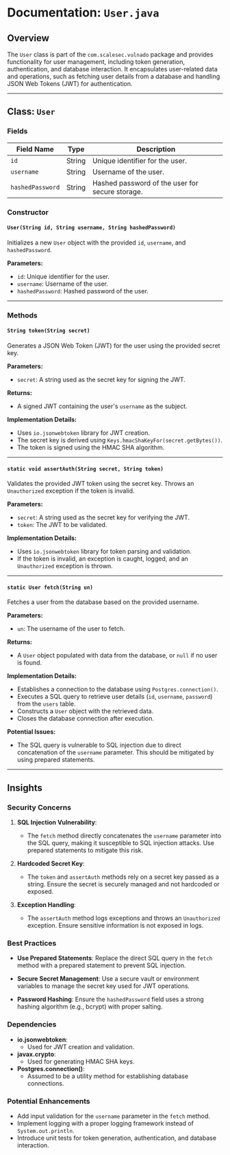 # Documentation: `User.java`

## Overview
The `User` class is part of the `com.scalesec.vulnado` package and provides functionality for user management, including token generation, authentication, and database interaction. It encapsulates user-related data and operations, such as fetching user details from a database and handling JSON Web Tokens (JWT) for authentication.

---

## Class: `User`

### Fields
| Field Name      | Type   | Description                                      |
|------------------|--------|--------------------------------------------------|
| `id`            | String | Unique identifier for the user.                  |
| `username`      | String | Username of the user.                            |
| `hashedPassword`| String | Hashed password of the user for secure storage.  |

### Constructor
#### `User(String id, String username, String hashedPassword)`
Initializes a new `User` object with the provided `id`, `username`, and `hashedPassword`.

**Parameters:**
- `id`: Unique identifier for the user.
- `username`: Username of the user.
- `hashedPassword`: Hashed password of the user.

---

### Methods

#### `String token(String secret)`
Generates a JSON Web Token (JWT) for the user using the provided secret key.

**Parameters:**
- `secret`: A string used as the secret key for signing the JWT.

**Returns:**
- A signed JWT containing the user's `username` as the subject.

**Implementation Details:**
- Uses `io.jsonwebtoken` library for JWT creation.
- The secret key is derived using `Keys.hmacShaKeyFor(secret.getBytes())`.
- The token is signed using the HMAC SHA algorithm.

---

#### `static void assertAuth(String secret, String token)`
Validates the provided JWT token using the secret key. Throws an `Unauthorized` exception if the token is invalid.

**Parameters:**
- `secret`: A string used as the secret key for verifying the JWT.
- `token`: The JWT to be validated.

**Implementation Details:**
- Uses `io.jsonwebtoken` library for token parsing and validation.
- If the token is invalid, an exception is caught, logged, and an `Unauthorized` exception is thrown.

---

#### `static User fetch(String un)`
Fetches a user from the database based on the provided username.

**Parameters:**
- `un`: The username of the user to fetch.

**Returns:**
- A `User` object populated with data from the database, or `null` if no user is found.

**Implementation Details:**
- Establishes a connection to the database using `Postgres.connection()`.
- Executes a SQL query to retrieve user details (`id`, `username`, `password`) from the `users` table.
- Constructs a `User` object with the retrieved data.
- Closes the database connection after execution.

**Potential Issues:**
- The SQL query is vulnerable to SQL injection due to direct concatenation of the `username` parameter. This should be mitigated by using prepared statements.

---

## Insights

### Security Concerns
1. **SQL Injection Vulnerability**:
   - The `fetch` method directly concatenates the `username` parameter into the SQL query, making it susceptible to SQL injection attacks. Use prepared statements to mitigate this risk.

2. **Hardcoded Secret Key**:
   - The `token` and `assertAuth` methods rely on a secret key passed as a string. Ensure the secret is securely managed and not hardcoded or exposed.

3. **Exception Handling**:
   - The `assertAuth` method logs exceptions and throws an `Unauthorized` exception. Ensure sensitive information is not exposed in logs.

### Best Practices
- **Use Prepared Statements**:
  Replace the direct SQL query in the `fetch` method with a prepared statement to prevent SQL injection.

- **Secure Secret Management**:
  Use a secure vault or environment variables to manage the secret key used for JWT operations.

- **Password Hashing**:
  Ensure the `hashedPassword` field uses a strong hashing algorithm (e.g., bcrypt) with proper salting.

### Dependencies
- **io.jsonwebtoken**:
  - Used for JWT creation and validation.
- **javax.crypto**:
  - Used for generating HMAC SHA keys.
- **Postgres.connection()**:
  - Assumed to be a utility method for establishing database connections.

### Potential Enhancements
- Add input validation for the `username` parameter in the `fetch` method.
- Implement logging with a proper logging framework instead of `System.out.println`.
- Introduce unit tests for token generation, authentication, and database interaction.
